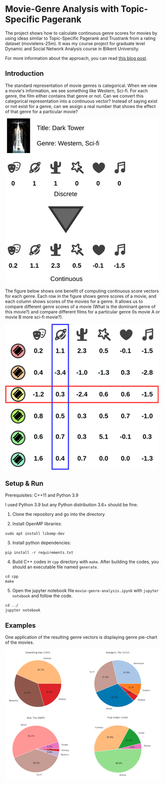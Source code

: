 # Movie-Genre Analysis with Topic-Specific Pagerank


The project shows how to calculate continuous genre scores for movies by using ideas similar to Topic-Specific Pagerank and Trustrank from a rating dataset (movielens-25m).
It was my course project for graduate level Dynamic and Social Network Analysis course in Bilkent University. 

For more information about the approach, you can read [this blog post](https://seljuk.me/movie-genre-analysis-with-topic-specific-pagerank.html).

## Introduction


The standard representation of movie genres is categorical.
When we view a movie's information, we see something like Western, Sci-fi.
For each genre, the film either contains that genre or not.
Can we convert this categorical representation into a continuous vector?
Instead of saying exist or not exist for a genre, can we assign a real number that shows the effect of that genre for a particular movie?

<img src="figures/discrete_vs_continous.png" width="500">

The figure below shows one benefit of computing continuous score vectors for each genre. Each row in the figure shows genre scores of a movie, and each column shows scores of the movies for a genre. It allows us to compare different genre scores of a movie (What is the dominant genre of this movie?) and compare different films for a particular genre (Is movie A or movie B more sci-fi movie?).

<img src="figures/continous_genre_values.png" width="500">

## Setup & Run

Prerequisites: C++11 and Python 3.9

I used Python 3.9 but any Python distribution 3.6+ should be fine.

1. Clone the repository and go into the directory

2. Install OpenMP libraries:

 `sudo apt install libomp-dev`

3. Install python dependencies:

 `pip install -r requirements.txt`

4. Build C++ codes in `cpp` directory with `make`. After building the codes, you should an executable file named `generate`.

 ```
 cd cpp
 make
 ```

5. Open the jupyter notebook file `movie-genre-analysis.ipynb` with `jupyter notebook` and follow the code.

 ```
 cd ../
 jupyter notebook
 ```
 
 ## Examples
 
 One application of the resulting genre vectors is displaying genre pie-chart of the movies. 
 
 ![Examples](figures/example.png)
